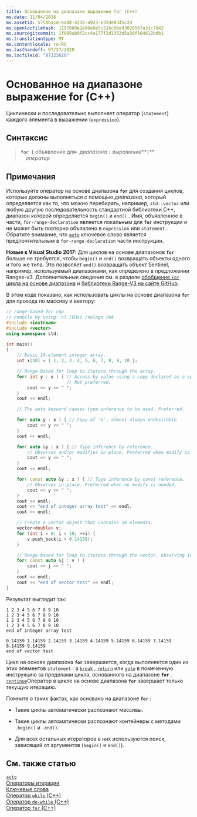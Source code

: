 ```yaml
---
title: Основанное на диапазоне выражение for (C++)
ms.date: 11/04/2016
ms.assetid: 5750ba1d-ba48-4236-a923-e32de8345c2d
ms.openlocfilehash: 1197080e2e96e0e5c51bc06e93026567a33c7842
ms.sourcegitcommit: 1f009ab0f2cc4a177f2d1353d5a38f164612bdb1
ms.translationtype: MT
ms.contentlocale: ru-RU
ms.lasthandoff: 07/27/2020
ms.locfileid: "87223620"
---
```

# <a name="range-based-for-statement-c"></a>Основанное на диапазоне выражение for (C++)

Циклически и последовательно выполняет оператор (`statement`) каждого элемента в выражении (`expression`).

## <a name="syntax"></a>Синтаксис

> **`for (`** объявление для- *диапазона* **`:`** *выражение***`)`**\
&emsp;*оператор*

## <a name="remarks"></a>Примечания

Используйте оператор на основе диапазона **`for`** для создания циклов, которые должны выполняться с помощью *диапазона*, который определяется как то, что можно перебирать, например, `std::vector` или любую другую последовательность стандартной библиотеки C++, диапазон которой определяется `begin()` и `end()` . Имя, объявленное в части, `for-range-declaration` является локальным для **`for`** инструкции и не может быть повторно объявлено в `expression` или `statement` . Обратите внимание, что [`auto`](../cpp/auto-cpp.md) ключевое слово является предпочтительным в `for-range-declaration` части инструкции.

**Новые в Visual Studio 2017:**  Для циклов на основе диапазонов **`for`** больше не требуется, чтобы `begin()` и `end()` возвращать объекты одного и того же типа. Это позволяет `end()` возвращать объект Sentinel, например, используемый диапазонами, как определено в предложении Ranges-v3. Дополнительные сведения см. в разделе [обобщение `For` цикла на основе диапазона](https://wg21.link/p0184r0) и [библиотеки Range-V3 на сайте GitHub](https://github.com/ericniebler/range-v3).

В этом коде показано, как использовать циклы на основе диапазона **`for`** для прохода по массиву и вектору:

```cpp
// range-based-for.cpp
// compile by using: cl /EHsc /nologo /W4
#include <iostream>
#include <vector>
using namespace std;

int main()
{
    // Basic 10-element integer array.
    int x[10] = { 1, 2, 3, 4, 5, 6, 7, 8, 9, 10 };

    // Range-based for loop to iterate through the array.
    for( int y : x ) { // Access by value using a copy declared as a specific type.
                       // Not preferred.
        cout << y << " ";
    }
    cout << endl;

    // The auto keyword causes type inference to be used. Preferred.

    for( auto y : x ) { // Copy of 'x', almost always undesirable
        cout << y << " ";
    }
    cout << endl;

    for( auto &y : x ) { // Type inference by reference.
        // Observes and/or modifies in-place. Preferred when modify is needed.
        cout << y << " ";
    }
    cout << endl;

    for( const auto &y : x ) { // Type inference by const reference.
        // Observes in-place. Preferred when no modify is needed.
        cout << y << " ";
    }
    cout << endl;
    cout << "end of integer array test" << endl;
    cout << endl;

    // Create a vector object that contains 10 elements.
    vector<double> v;
    for (int i = 0; i < 10; ++i) {
        v.push_back(i + 0.14159);
    }

    // Range-based for loop to iterate through the vector, observing in-place.
    for( const auto &j : v ) {
        cout << j << " ";
    }
    cout << endl;
    cout << "end of vector test" << endl;
}
```

Результат выглядит так:

```Output
1 2 3 4 5 6 7 8 9 10
1 2 3 4 5 6 7 8 9 10
1 2 3 4 5 6 7 8 9 10
1 2 3 4 5 6 7 8 9 10
end of integer array test

0.14159 1.14159 2.14159 3.14159 4.14159 5.14159 6.14159 7.14159 8.14159 9.14159
end of vector test
```

Цикл на основе диапазона **`for`** завершается, когда выполняется один из этих элементов `statement` : a [`break`](../cpp/break-statement-cpp.md) , [`return`](../cpp/return-statement-cpp.md) или [`goto`](../cpp/goto-statement-cpp.md) в помеченную инструкцию за пределами цикла, основанного на диапазоне **`for`** . [`continue`](../cpp/continue-statement-cpp.md)Оператор в цикле на основе диапазона **`for`** завершает только текущую итерацию.

Помните о таких фактах, как основано на диапазоне **`for`** :

- Такие циклы автоматически распознают массивы.

- Такие циклы автоматически распознают контейнеры с методами `.begin()` и `.end()`.

- Для всех остальных итераторов в них используются поиск, зависящий от аргументов (`begin()` и `end()`).

## <a name="see-also"></a>См. также статью

[`auto`](../cpp/auto-cpp.md)<br/>
[Операторы итерации](../cpp/iteration-statements-cpp.md)<br/>
[Ключевые слова](../cpp/keywords-cpp.md)<br/>
[Оператор `while` (C++)](../cpp/while-statement-cpp.md)<br/>
[Оператор `do-while` (C++)](../cpp/do-while-statement-cpp.md)<br/>
[Оператор `for` (C++)](../cpp/for-statement-cpp.md)
